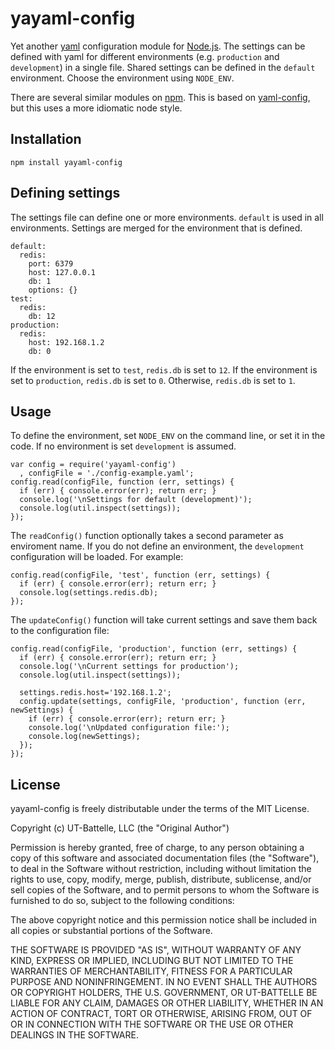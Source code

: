 yayaml-config
=============

Yet another [yaml](http://yaml.org/) configuration module for [Node.js](http://nodejs.org/). The settings can be defined with yaml for different environments (e.g. `production` and `development`) in a single file. Shared settings can be defined in the `default` environment. Choose the environment using `NODE_ENV`.

There are several similar modules on [npm](https://npmjs.org/browse/keyword/config). This is based on [yaml-config](https://github.com/rjyo/yaml-config-node/), but this uses a more idiomatic node style.


## Installation

    npm install yayaml-config


## Defining settings

The settings file can define one or more environments. `default` is used in all environments. Settings are merged for the environment that is defined.

    default: 
      redis: 
        port: 6379
        host: 127.0.0.1
        db: 1
        options: {}
    test: 
      redis: 
        db: 12
    production: 
      redis: 
        host: 192.168.1.2
        db: 0

If the environment is set to `test`, `redis.db` is set to `12`. If the environment is set to `production`, `redis.db` is set to `0`. Otherwise, `redis.db` is set to `1`.


## Usage

To define the environment, set `NODE_ENV` on the command line, or set it in the code. If no environment is set `development` is assumed.

    var config = require('yayaml-config')
      , configFile = './config-example.yaml';
    config.read(configFile, function (err, settings) {
      if (err) { console.error(err); return err; }
      console.log('\nSettings for default (development)');
      console.log(util.inspect(settings));
    });

The `readConfig()` function optionally takes a second parameter as enviroment name. If you do not define an environment, the `development` configuration will be loaded. For example:

    config.read(configFile, 'test', function (err, settings) {
      if (err) { console.error(err); return err; }
      console.log(settings.redis.db);
    });

The `updateConfig()` function will take current settings and save them back to the configuration file:

    config.read(configFile, 'production', function (err, settings) {
      if (err) { console.error(err); return err; }
      console.log('\nCurrent settings for production');
      console.log(util.inspect(settings));

      settings.redis.host='192.168.1.2';
      config.update(settings, configFile, 'production', function (err, newSettings) {
        if (err) { console.error(err); return err; }
        console.log('\nUpdated configuration file:');
        console.log(newSettings);
      });
    });


## License

yayaml-config is freely distributable under the terms of the MIT License.

Copyright (c) UT-Battelle, LLC (the "Original Author")

Permission is hereby granted, free of charge, to any person obtaining a copy of this software and associated documentation files (the "Software"), to deal in the Software without restriction, including without limitation the rights to use, copy, modify, merge, publish, distribute, sublicense, and/or sell copies of the Software, and to permit persons to whom the Software is furnished to do so, subject to the following conditions:
 
The above copyright notice and this permission notice shall be included in all copies or substantial portions of the Software.
 
THE SOFTWARE IS PROVIDED "AS IS", WITHOUT WARRANTY OF ANY KIND, EXPRESS OR IMPLIED, INCLUDING BUT NOT LIMITED TO THE WARRANTIES OF MERCHANTABILITY, FITNESS FOR A PARTICULAR PURPOSE AND NONINFRINGEMENT. IN NO EVENT SHALL THE AUTHORS OR COPYRIGHT HOLDERS, THE U.S. GOVERNMENT, OR UT-BATTELLE BE LIABLE FOR ANY CLAIM, DAMAGES OR OTHER LIABILITY, WHETHER IN AN ACTION OF CONTRACT, TORT OR OTHERWISE, ARISING FROM, OUT OF OR IN CONNECTION WITH THE SOFTWARE OR THE USE OR OTHER DEALINGS IN THE SOFTWARE.
